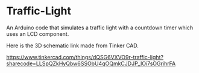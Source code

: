# Traffic-Light
An Arduino code that simulates a traffic light with a countdown timer which uses an LCD component.

Here is the 3D schematic link made from Tinker CAD. 

https://www.tinkercad.com/things/dQSG6VXVO9r-traffic-light?sharecode=LLSpQZkHyQbw6SSObU4qOQmkCJDJP_IOi7sOGrihrFA
